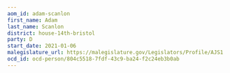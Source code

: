 ```yaml
---
aom_id: adam-scanlon
first_name: Adam
last_name: Scanlon
district: house-14th-bristol
party: D
start_date: 2021-01-06
malegislature_url: https://malegislature.gov/Legislators/Profile/AJS1
ocd_id: ocd-person/804c5518-7fdf-43c9-ba24-f2c24eb3b0ab
---
```

